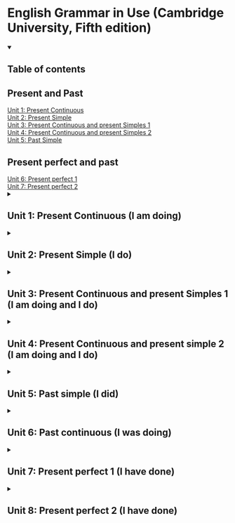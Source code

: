 # English Grammar in Use (Cambridge University, Fifth edition)

<details open>
  <summary><h2>Table of contents</h2></summary>
  <nav>
    <h2>Present and Past</h2>
    <a href ="#unit1">Unit 1: Present Continuous</a> <br>
    <a href ="#unit2">Unit 2: Present Simple</a> <br>
    <a href ="#unit3">Unit 3: Present Continuous and present Simples 1</a> <br>
    <a href ="#unit4">Unit 4: Present Continuous and present Simples 2</a> <br>
    <a href ="#unit5">Unit 5: Past Simple</a> <br>
    <h2>Present perfect and past</h2>
    <a href ="#unit6">Unit 6: Present perfect 1</a> <br>
    <a href ="#unit7">Unit 7: Present perfect 2</a> <br>
  </nav>
</details>

<details>
  <summary><h2 id ="unit1"> Unit 1: Present Continuous (I am doing)</h2></summary>

#### Basic definition: We use the continuous for things happening at or around the time os speaking. The action is not complete. For actions and happenings that have started but not finished.

### Exercises:

_Check Answers, page 336_

#### 1.1 Answers:

1. taking
2. tying
3. crossing
4. scratching
5. hiding
6. waving

#### 1.2 Answers:

1. f
2. e
3. g
4. a
5. d
6. h
7. b
8. c

#### 1.3 Answers:

1. What's happening?
2. Why are you crying?
3. Is she working today?
4. What do you have doing these days?
5. What is she studying?
6. What are they doing?
7. Are you enjoying?
8. Why are you walking so fast?

#### 1.4 Answers:

1. I'm trying
2. It isn't raining
3. I'm listening
4. She is having
5. He is learning
6. They are speaking
7. It is getting worse
8. Is working
9. I'm looking
10. It is working
11. They are building
12. He isn't enjoying
13. The weather is changing
14. He is starting

</details>


<details>
  <summary><h2 id ="unit2">Unit 2: Present Simple (I do)</h2></summary>

#### Basic definition: we use present simple to talk about things in general. We use it to say that something happens all the time or repeatdly, or that something is true in general.

### 2.1 Answers:

1. speaks
2. goes
3. causes
4. lives
5. lives
6. takes
7. conects

### 2.2 Answers:

1. doesn't drink
2. the banks closes
3. don't use
4. do Maria comes from
5. do you do
6. this word means
7. doens't do
8. takes. it takes

### 2.3 Answers:

1. goes
2. doens't grow
3. rises
4. make
5. don't eat
6. don't believe
7. translates
8. don't tell
9. flows

### 2.4 Answers:

1. do you play tennis?
2. Does your sister play tennis too?
3. How often do you go to cinema?
4. What does your brother do for a living?
5. Do you speak Spanish?
6. Where do your grandparents live?

### 2.5 Answers:

1. I suggest
2. I promisse
3. I insist
4. I apologise
5. I recommend
6. I agree
  
</details>

<details>
  <summary><h2 id ="unit3">Unit 3: Present Continuous and present Simples 1 (I am doing and I do)</h2></summary>

#### Basic definition:

### 3.1 Answers:

1. ok
2. do you go
3. ok
4. is always phoning
5. ok
6. are they talking
7. ok
8. ok
9. getting
10. I'm coming
11. he always starts
12. ok

### 3.2 Answers:

1. I usually get
2. I'm getting
3. Are you listening
4. Do you listen
5. flows
6. Is flowing
7. I don't do
8. do you usually do
9. she's staying
10. She always stays

### 3.3 Answers:

1. What's happening
2. She speaks
3. Everybody is waiting
4. do you pronounce
5. Isn't working
6. lives
7. i'm starting
8. They are visiting
9. does your father do for a living
10. it not takes
11. Learning. is teaching

### 3.4 Answers:

1. You're always losing your keys
2. It is always happening
3. I'm always making
4. I'm always forgeting my phone at home
  
</details>

<details>
  <summary><h2 id ="unit4">Unit 4: Present Continuous and present simple 2 (I am doing and I do)</h2></summary>

### 4.1 Answers:

1. Do you want
2. believes
3. I don't remember
4. I'm using
5. I need
6. consists
7. does he want?
8. do you recognise
9. I think
10. do you think
11. He seems

### 4.2 Answers:

1. You don't seem very haapy today
2. I think about you
3. Who does this umbrella belong to?
4. This smells good
5. is there anybody sitting here?
6. these gloves doesn't fit on me

### 4.3 Answers:

1. ok
2. I don't believe it
3. i'm feel
4. does it tastes like
5. What do you see?
6. ok

### 4.4 Answers:

1. he's being
2. is
3. is being
4. are
5. you are being
6. are you
  
</details>

<details>
  <summary><h2 id ="unit5">Unit 5: Past simple (I did)</h2></summary>

#### Basic definition: the past simple (something **happened**) tells us only about the past. If somebody says 'Tom lost his key', we don't know whether he has the now or not. We know only that the lost it at some time in the past.
  
</details>

<details>
  <summary><h2 id ="unit6">Unit 6: Past continuous (I was doing)</h2></summary>

#### Basic definition: the action or situation started before this time, hut had no finished.
  
</details>

<details>
  <summary><h2 id ="unit7">Unit 7: Present perfect 1 (I have done)</h2></summary>

#### Basic definition: When we talk about a period of time that continues form the past until now, we use the present perfect (have been, have travelled).
  
</details>

<details>
  <summary><h2 id ="unit8">Unit 8: Present perfect 2 (I have done)</h2></summary>
  
</details>


